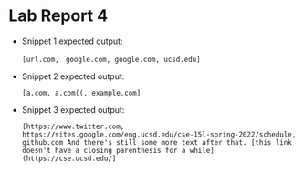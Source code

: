 # Lab Report 4
* Snippet 1 expected output:

    `[url.com, `\``google.com, google.com, ucsd.edu]`
* Snippet 2 expected output:
    
    `[a.com, a.com((, example.com]`
* Snippet 3 expected output:

    `[https://www.twitter.com, https://sites.google.com/eng.ucsd.edu/cse-15l-spring-2022/schedule, github.com And there's still some more text after that. [this link doesn't have a closing parenthesis for a while](https://cse.ucsd.edu/]`

